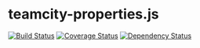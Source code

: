 # teamcity-properties.js
[![Build Status](https://travis-ci.org/e-conomic/teamcity-properties.js.svg?branch=master)](https://travis-ci.org/e-conomic/teamcity-properties.js)
[![Coverage Status](https://coveralls.io/repos/github/e-conomic/teamcity-properties.js/badge.svg?branch=master)](https://coveralls.io/github/e-conomic/teamcity-properties.js?branch=master)
[![Dependency Status](https://david-dm.org/e-conomic/teamcity-properties.js.svg)](https://david-dm.org/e-conomic/teamcity-properties.js)
